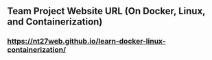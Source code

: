 ## Team Project Website URL (On Docker, Linux, and Containerization)

### https://nt27web.github.io/learn-docker-linux-containerization/